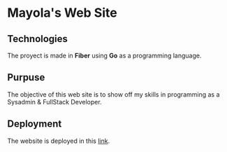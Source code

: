 # Mayola's Web Site

## Technologies

The proyect is made in **Fiber** using **Go** as a programming language.

## Purpuse

The objective of this web site is to show off my skills in programming as a Sysadmin & FullStack Developer.

## Deployment

The website is deployed in this [link](https://mayola.com.ar).

